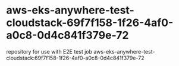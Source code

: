 # aws-eks-anywhere-test-cloudstack-69f7f158-1f26-4af0-a0c8-0d4c841f379e-72
repository for use with E2E test job aws-eks-anywhere-test-cloudstack:69f7f158-1f26-4af0-a0c8-0d4c841f379e-72
